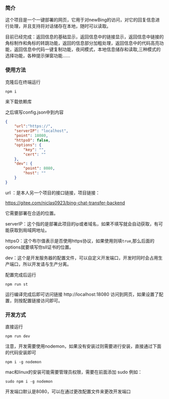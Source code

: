 ### 简介
这个项目是一个一键部署的网页，它用于对newBing的访问，对它的回复信息进行处理，并且支持将对话储存在本地，随时可以读取。

目前已经完成：返回信息的基础显示，返回信息中的链接显示，返回信息中链接的角标制作和角标的转跳功能，返回的信息部分加粗处理，返回信息中的代码高亮功能，返回信息中代码一键复制功能，夜间模式，本地信息储存和读取,三种模式的选择功能，各种提示弹窗功能......
### 使用方法

克隆后在终端运行
```shell
npm i
```
来下载依赖库

之后填写config.json中到内容
```json
{
    "url":"https://",
    "serverIP": "localhost",
    "point": 18080,
    "httpsO": false,
    "options": {
        "key": "",
        "cert": ""
    },
    "dev": {
        "point": 8080,
        "host": ""
    }
}
```
url ：是本人另一个项目的接口链接，项目链接：

https://gitee.com/niclas0923/bing-chat-transfer-backend

它需要部署在合适的位置。

serverIP：这个指的是部署此项目的ip或者域名，如果不填写就会自动获取，有可能获取到局域网地址。

httpsO：这个布尔值表示是否使用https协议，如果使用则填`true`,那么后面的options就要填写你sll证书的位置。

dev：这个是开发服务器的配置文件，可以自定义开发端口，开发时同时会占用生产端口，所以开发请与生产分离。

配置完成后运行
```shell
npm run st
```
运行编译完成后即可访问链接 http://localhost:18080 访问到网页，如果设置了配置，则按配置链接访问即可。

### 开发方式

直接运行
```shell
npm run dev
```
注意，开发需要使用nodemon，如果没有安装过则需要进行安装，直接通过下面的代码安装即可
```shell
npm i -g nodemon
```
mac和linux的安装可能需要管理员权限，需要在前面添加 sudo 例如：
```shell
sudo npm i -g nodemon
```
开发端口默认是8080，可以在通过更改配置文件来更改开发端口